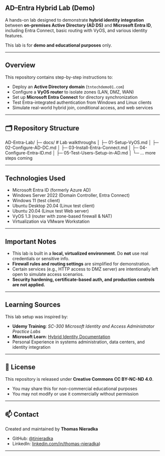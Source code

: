 ## AD–Entra Hybrid Lab (Demo)

A hands-on lab designed to demonstrate **hybrid identity integration** between **on-premises Active Directory (AD DS)** and **Microsoft Entra ID**, including Entra Connect, basic routing with VyOS, and various identity features.

This lab is for **demo and educational purposes** only.

---

## Overview

This repository contains step-by-step instructions to:

- Deploy an **Active Directory domain** (`tntechdemo01.com`)
- Configure a **VyOS router** to isolate zones (LAN, DMZ, WAN)
- Set up **Microsoft Entra Connect** for directory synchronization
- Test Entra-integrated authentication from Windows and Linux clients
- Simulate real-world hybrid join, conditional access, and web services

---

## 🗂️ Repository Structure

AD-Entra-Lab/
├─ docs/ # Lab walkthroughs
│ ├─ 01-Setup-VyOS.md
│ ├─ 02-Configure-AD-DC.md
│ ├─ 03-Install-Entra-Connect.md
│ ├─ 04-Configure-Entra-ID.md
│ ├─ 05-Test-Users-Setup-in-AD.md
│ └─ ... more steps coming


---

## Technologies Used

- Microsoft Entra ID (formerly Azure AD)
- Windows Server 2022 (Domain Controller, Entra Connect)
- Windows 11 (test client)
- Ubuntu Desktop 20.04 (Linux test client)
- Ubuntu 20.04 (Linux test Web server)
- VyOS 1.3 (router with zone-based firewall & NAT)
- Virtualization via VMware Workstation

---

##  Important Notes

- This lab is built in a **local, virtualized environment**. Do **not** use real credentials or sensitive info.
- **Firewall rules and routing settings** are simplified for demonstration.
- Certain services (e.g., HTTP access to DMZ server) are intentionally left open to simulate access scenarios.
- **Security hardening, certificate-based auth, and production controls are not applied.**

---

##  Learning Sources

This lab setup was inspired by:

-  **Udemy Training**: _SC-300 Microsoft Identity and Access Administrator Practice Labs_
-  **Microsoft Learn**: [Hybrid Identity Documentation](https://learn.microsoft.com/en-us/entra/identity/hybrid/)
-  Personal Experience in systems administration, data centers, and identity integration

---

## 📘 License

This repository is released under **Creative Commons CC BY-NC-ND 4.0**.

-  You may share this for non-commercial educational purposes
-  You may not modify or use it commercially without permission

---

## 📫 Contact

Created and maintained by **Thomas Nieradka**

- GitHub: [@tjnieradka](https://github.com/tjnieradka)
- LinkedIn: [linkedin.com/in/thomas-nieradka](https://www.linkedin.com/in/thomas-nieradka))

---


